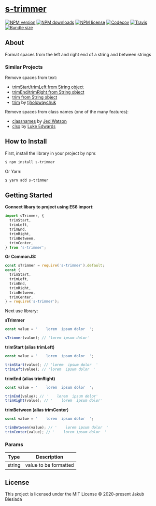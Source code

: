 # [s-trimmer](https://github.com/JB1905/s-trimmer)

[![NPM version](https://img.shields.io/npm/v/s-trimmer?style=flat-square)](https://www.npmjs.com/package/s-trimmer)
[![NPM downloads](https://img.shields.io/npm/dm/s-trimmer?style=flat-square)](https://www.npmjs.com/package/s-trimmer)
[![NPM license](https://img.shields.io/npm/l/s-trimmer?style=flat-square)](https://www.npmjs.com/package/s-trimmer)
[![Codecov](https://img.shields.io/codecov/c/github/JB1905/s-trimmer?style=flat-square)](https://codecov.io/gh/JB1905/s-trimmer)
[![Travis](https://img.shields.io/travis/com/JB1905/s-trimmer/master?style=flat-square)](https://travis-ci.com/JB1905/s-trimmer)
[![Bundle size](https://img.shields.io/bundlephobia/min/s-trimmer?style=flat-square)](https://bundlephobia.com/result?p=s-trimmer)

## About

Format spaces from the left and right end of a string and between strings

### Similar Projects

Remove spaces from text:

- [trimStart/trimLeft from String object](https://developer.mozilla.org/en-US/docs/Web/JavaScript/Reference/Global_Objects/String/trimStart)
- [trimEnd/trimRight from String object](https://developer.mozilla.org/en-US/docs/Web/JavaScript/Reference/Global_Objects/String/trimEnd)
- [trim from String object](https://developer.mozilla.org/en-US/docs/Web/JavaScript/Reference/Global_Objects/String/Trim)
- [trim](https://www.npmjs.com/package/trim/) by [tjholowaychuk](https://www.npmjs.com/~tjholowaychuk/)

Remove spaces from class names (one of the many features):

- [classnames](https://github.com/JedWatson/classnames/) by [Jed Watson](https://github.com/JedWatson/)
- [clsx](https://github.com/lukeed/clsx/) by [Luke Edwards](https://github.com/lukeed/)

## How to Install

First, install the library in your project by npm:

```sh
$ npm install s-trimmer
```

Or Yarn:

```sh
$ yarn add s-trimmer
```

## Getting Started

**Connect libary to project using ES6 import:**

```js
import sTrimmer, {
  trimStart,
  trimLeft,
  trimEnd,
  trimRight,
  trimBetween,
  trimCenter,
} from 's-trimmer';
```

**Or CommonJS:**

```js
const sTrimmer = require('s-trimmer').default;
const {
  trimStart,
  trimLeft,
  trimEnd,
  trimRight,
  trimBetween,
  trimCenter,
} = require('s-trimmer');
```

Next use library:

**sTrimmer**

```js
const value = '    lorem  ipsum dolor  ';

sTrimmer(value); // 'lorem ipsum dolor'
```

**trimStart (alias trimLeft)**

```js
const value = '    lorem  ipsum dolor  ';

trimStart(value); // 'lorem  ipsum dolor  '
trimLeft(value); // 'lorem  ipsum dolor  '
```

**trimEnd (alias trimRight)**

```js
const value = '    lorem  ipsum dolor  ';

trimEnd(value); // '    lorem  ipsum dolor'
trimRight(value); // '    lorem  ipsum dolor'
```

**trimBetween (alias trimCenter)**

```js
const value = '    lorem  ipsum dolor  ';

trimBetween(value); // '    lorem ipsum dolor  '
trimCenter(value); // '    lorem ipsum dolor  '
```

### Params

| Type   | Description           |
| ------ | --------------------- |
| string | value to be formatted |

## License

This project is licensed under the MIT License © 2020-present Jakub Biesiada
